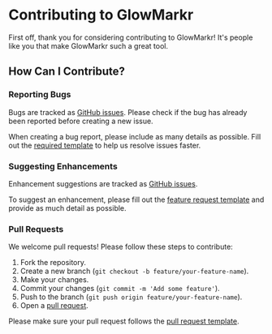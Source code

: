 # Contributing to GlowMarkr

First off, thank you for considering contributing to GlowMarkr! It's people like you that make GlowMarkr such a great tool.

## How Can I Contribute?

### Reporting Bugs

Bugs are tracked as [GitHub issues](https://github.com/davidraviv/chrome-glowmarkr/issues). Please check if the bug has already been reported before creating a new issue.

When creating a bug report, please include as many details as possible. Fill out the [required template](https://github.com/davidraviv/chrome-glowmarkr/issues/new?assignees=&labels=&template=bug_report.md&title=) to help us resolve issues faster.

### Suggesting Enhancements

Enhancement suggestions are tracked as [GitHub issues](https://github.com/davidraviv/chrome-glowmarkr/issues).

To suggest an enhancement, please fill out the [feature request template](https://github.com/davidraviv/chrome-glowmarkr/issues/new?assignees=&labels=&template=feature_request.md&title=) and provide as much detail as possible.

### Pull Requests

We welcome pull requests! Please follow these steps to contribute:

1.  Fork the repository.
2.  Create a new branch (`git checkout -b feature/your-feature-name`).
3.  Make your changes.
4.  Commit your changes (`git commit -m 'Add some feature'`).
5.  Push to the branch (`git push origin feature/your-feature-name`).
6.  Open a [pull request](https://github.com/davidraviv/chrome-glowmarkr/compare).

Please make sure your pull request follows the [pull request template](https://github.com/davidraviv/chrome-glowmarkr/.github/PULL_REQUEST_TEMPLATE.md).
